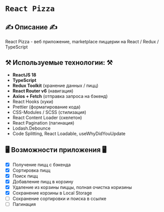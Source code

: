 # `React Pizza`
## ✍️ Описание ✍️
React Pizza - веб приложение, marketplace пиццерии на React / Redux / TypeScript

## ⚒️ Используемые технологии: ⚒️

- **ReactJS 18**
- **TypeScript**
- **Redux Toolkit** (хранение данных / пицц)
- **React Router v6** (навигация)
- **Axios + Fetch** (отправка запроса на бэкенд)
- React Hooks (хуки)
- Prettier (форматирование кода)
- CSS-Modules / SCSS (стилизация)
- React Content Loader (скелетон)
- React Pagination (пагинация)
- Lodash.Debounce
- Code Splitting, React Loadable, useWhyDidYouUpdate

## 🖥️ Возможности приложения 🖥️
- [x] Получение пицц с бэкенда
- [x] Сортировка пицц
- [x] Поиск пицц
- [x] Добавление пицц в корзину
- [x] Удаление из корзины пиццы, полная очистка коризины
- [x] Сохранение корзины в Local Storage 
- [ ] Сохранение сортировки и поиска в ссылке
- [ ] Пагинация
